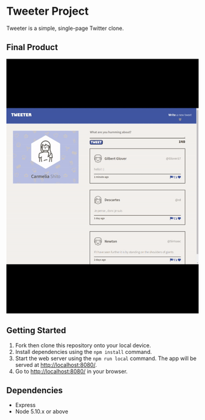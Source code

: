 # Tweeter Project

Tweeter is a simple, single-page Twitter clone.

## Final Product

![](https://github.com/carmshito/tweeter/blob/master/docs/tweeter-gif.gif?raw=true)

## Getting Started

1. Fork then clone this repository onto your local device.
2. Install dependencies using the `npm install` command.
3. Start the web server using the `npm run local` command. The app will be served at <http://localhost:8080/>.
4. Go to <http://localhost:8080/> in your browser.

## Dependencies

- Express
- Node 5.10.x or above
